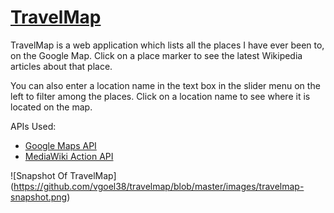 <h1><a href="https://vgoel38.github.io/travelmap">TravelMap</a></h1>
TravelMap is a web application which lists all the places I have ever been to, on the Google Map. Click on
a place marker to see the latest Wikipedia articles about that place.

You can also enter a location name in the text box in the slider menu on the left to filter among the places. Click on a location name to see where it is located on the map.

APIs Used:
* [Google Maps API](https://developers.google.com/maps/documentation/javascript/tutorial)
* [MediaWiki Action API](https://www.mediawiki.org/wiki/API:Main_page)

![Snapshot Of TravelMap]
(https://github.com/vgoel38/travelmap/blob/master/images/travelmap-snapshot.png)

